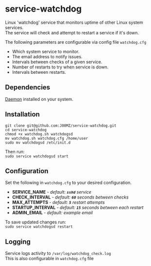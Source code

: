# service-watchdog
Linux 'watchdog' service that monitors uptime of other Linux system services.  
The service will check and attempt to restart a service if it's down.

The following parameters are configurable via config file `watchdog.cfg`
- Which system service to monitor.
- The email address to notify issues.
- Intervals between checks of a given service.
- Number of restarts to try when service is down.
- Intervals between restarts.

## Dependencies

[Daemon](http://www.libslack.org/daemon/) installed on your system.

## Installation
`git clone git@github.com:J00MZ/service-watchdog.git`  
`cd service-watchdog`  
`chmod +x watchdog.sh watchdogsd`  
`mv watchdog.sh watchdog.cfg /home/user`  
`sudo mv watchdogsd /etc/init.d`  
  
Then run:  
`sudo service watchdogsd start`

## Configuration 
Set the following in `watchdog.cfg` to your desired configuration.  
- **SERVICE_NAME** - *default: **`sshd`** service*
- **CHECK_INTERVAL** - *default: **`60`** seconds between checks*  
- **MAX_ATTEMPTS** - *default: **`5`** restart attempts*
- **STARTUP_INTERVAL** - *default: **`15`** seconds between each restart*
- **ADMIN_EMAIL** - *default: example email*

To save updated changes run:  
`sudo service watchdogsd restart`  

## Logging
Service logs activity to `/var/log/watchdog_check.log`  
This is also configurable in `watchdog.cfg` file
